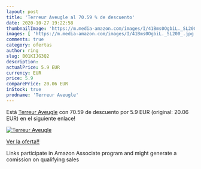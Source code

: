 ```yaml
---
layout: post
title: 'Terreur Aveugle al 70.59 % de descuento'
date: 2020-10-27 19:22:58
thumbnailImage: 'https://m.media-amazon.com/images/I/41Bms0OgbiL._SL200_.jpg'
images: [ 'https://m.media-amazon.com/images/I/41Bms0OgbiL._SL200_.jpg' ]
comments: true
category: ofertas
author: ring
slug: B01KIJG3Q2
description:
actualPrice: 5.9 EUR
currency: EUR
price: 5.9
comparePrice: 20.06 EUR
inStock: true
prodname: 'Terreur Aveugle'
---
```


Está [Terreur Aveugle](https://www.amazon.fr/dp/B01KIJG3Q2/?tag=tolees0d-21) con 70.59 de descuento por 5.9 EUR (original: 20.06 EUR) en el siguiente enlace!

[![Terreur Aveugle](https://m.media-amazon.com/images/I/41Bms0OgbiL._SL200_.jpg)](https://www.amazon.fr/dp/B01KIJG3Q2/?tag=tolees0d-21)

[Ver la oferta!!](https://www.amazon.fr/dp/B01KIJG3Q2/?tag=tolees0d-21)

Links participate in Amazon Associate program and might generate a comission on qualifying sales


